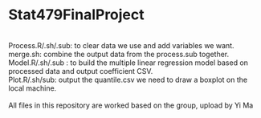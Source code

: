 # Stat479FinalProject
<br /> Process.R/.sh/.sub: to clear data we use and add variables we want.
<br /> merge.sh: combine the output data from the process.sub together.
<br /> Model.R/.sh/.sub : to build the multiple linear regression model based on processed data and output coefficient CSV.
<br /> Plot.R/.sh/sub: output the quantile.csv we need to draw a boxplot on the local machine.
<br />
<br /> All files in this repository are worked based on the group, upload by Yi Ma

